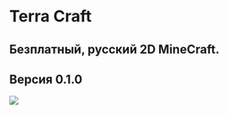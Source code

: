 # Terra Craft
## Безплатный, русский 2D MineCraft.
## Версия 0.1.0

![](https://gitflic.ru/project/nchistov/terra-craft/blob/raw?file=result.png)
